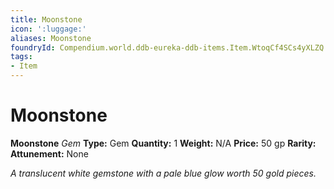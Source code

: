 ```yaml
---
title: Moonstone
icon: ':luggage:'
aliases: Moonstone
foundryId: Compendium.world.ddb-eureka-ddb-items.Item.WtoqCf4SCs4yXLZQ
tags:
- Item
---
```


# Moonstone

**Moonstone**
_Gem_
**Type:** Gem
**Quantity:** 1
**Weight:** N/A
**Price:** 50 gp
**Rarity:** 
**Attunement:** None

*A translucent white gemstone with a pale blue glow worth 50 gold pieces.*